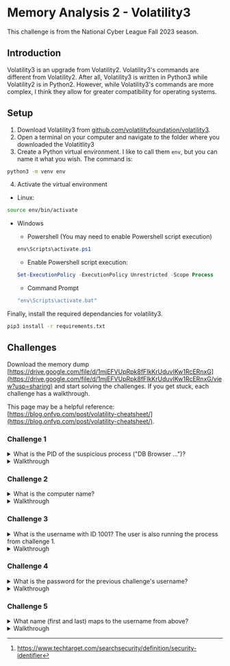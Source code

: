 # Memory Analysis 2 - Volatility3
This challenge is from the National Cyber League Fall 2023 season.
## Introduction
Volatility3 is an upgrade from Volatility2. Volatility3's commands are different from Volatility2. After all, Volatility3 is written in Python3 while Volatility2 is in Python2. However, while Volatility3's commands are more complex, I think they allow for greater compatibility for operating systems.

## Setup
1. Download Volatility3 from [github.com/volatilityfoundation/volatility3](https://github.com/volatilityfoundation/volatility3).
2. Open a terminal on your computer and navigate to the folder where you downloaded the Volatitlity3
3. Create a Python virtual environment. I like to call them `env`, but you can name it what you wish. The command is:
```bash
python3 -m venv env
```
4. Activate the virtual environment
- Linux:

```bash
source env/bin/activate
```
    
- Windows
  - Powershell (You may need to enable Powershell script execution)

  ```powershell
  env\Scripts\activate.ps1
  ```
  - Enable Powershell script execution:

  ```powershell
  Set-ExecutionPolicy -ExecutionPolicy Unrestricted -Scope Process
  ```

  - Command Prompt

  ```cmd
  "env\Scripts\activate.bat"
  ```

Finally, install the required dependancies for volatility3.

```bash
pip3 install -r requirements.txt
```

## Challenges
Download the memory dump [https://drive.google.com/file/d/1mjEFVUpRpk8fFIkKrUduvIKw1RcERnxG](https://drive.google.com/file/d/1mjEFVUpRpk8fFIkKrUduvIKw1RcERnxG/view?usp=sharing) and start solving the challenges. If you get stuck, each challenge has a walkthrough.

This page may be a helpful reference: [https://blog.onfvp.com/post/volatility-cheatsheet/](https://blog.onfvp.com/post/volatility-cheatsheet/).


### Challenge 1
<details>
<summary>What is the PID of the suspicious process ("DB Browser ...")?</summary>
3768
</details>
<details>
<summary>Walkthrough</summary>
Looking at the reference, run the command that lists the running processes in the memory dump.

```bash
python3 vol.py -f memdump.mem windows.psscan
```
</details>

### Challenge 2
<details>
<summary>What is the computer name?</summary>
DESKTOP-OT97GG3
</details>
<details>
<summary>Walkthrough</summary>
This challenge has two parts. The first one is finding how to read the registry. The second is finding the key that stores the computer name.

The reference has a command for getting a specific key from the registry. 
```bash
python3 vol.py -f memdump.mem windows.registry.printkey ‑‑key “”
```

What registry key holds the computer name? A Google search shows it is ```CurrentControlSet\Control\ComputerName```. However, searching for that registry key has no results. What about going back to the root, `CurrentControlSet`? What does that result in? It seems `CurrentControlSet` has a link to `ControlSet001`. So, replace `CurrentControlSet` with `ControlSet001`. You get `ControlSet001\Control\ComputerName`. Searching the memory dump for the key results in having to go another level deeper, either `ComputerName` or `ActiveComputerName`. Both will get you the answer. 
</details>

### Challenge 3
<details>
<summary>What is the username with ID 1001? The user is also running the process from challenge 1.</summary>
liber8hacker
</details>
<details>
<summary>Walkthrough</summary>
Looking at the reference, there is not a command that hints at how to get users. The challenge mentions the user is also running the process from challenge 1. Maybe that is important?

Yes, it is! You could dump the [SIDs](https://learn.microsoft.com/en-us/windows-server/identity/ad-ds/manage/understand-security-identifiers) (a unique value that is used to identify any security entity that the Windows operating system can authenticateate). [^1]

[^1]: https://www.techtarget.com/searchsecurity/definition/security-identifier

```bash
python3 vol.py -f memdump.mem windows.psscan
```
</details>

### Challenge 4
<details>
<summary>What is the password for the previous challenge's username?</summary>
avatar2
</details>
<details>
<summary>Walkthrough</summary>
Passwords are stored in the regisry. The regisry is made of three files called "hives." There is a command that dumps the password hashes for all the users. Note: you need to have installed the required dependancies for volatility3 for this command to work.

```bash
python3 vol.py -f memdump.mem windows.hashdump.Hashdump
```

You will get the password hashes for the users on the system. The LM password hashes are disabled. We can see this by the LM hash for the user in the previous question is ```aad3b435b51404eeaad3b435b51404ee```. Therefore, we have to crack the NT hash. Let's use `hashcat` to crack it. Note: refer to the hash cracking lessons in the `cryptography` module for more examples.

```bash
hashcat -m 1000 -a 0 214a7d83f1c36a5f7071137d7c6e5ae6 /usr/share/wordlists/rockyou.txt
```

- `-m 1000` - cracking NT hashes
- `-a 0` - using a wordlist
- `214a7d83f1c36a5f7071137d7c6e5ae6` - the NT hash from Volatility
- `/usr/share/wordlists/rockyou.txt` - the location of rockyou.txt

The password will be in the output. If you don't see it, append `--show` to the end of the command. 
</details>

### Challenge 5
<details>
<summary>What name (first and last) maps to the username from above?</summary>
tom hess
</details>
<details>
<summary>Walkthrough</summary>
Refer to the cheatsheet for a command to list the files.

```bash
python3 vol.py -f memdump.mem windows.filescan
```

It returns a lot of files. Let's filter the output with `grep` for files on the `Desktop`.

```bash
python3 vol.py -f memdump.mem windows.filescan | grep "Desktop"
```

There is a file on the Desktop called `black_book.db`. Let's extract it. Note the address on the left of the output from the command above. I will use `0xe0003f5a9d00` as the address. You also need to make a folder called `memory_dump` for Volatility3 to put the file into.

```bash
python3 vol.py -f memdump.mem -o memory_dump windows.dumpfiles.DumpFiles --virtaddr 0xe0003f5a9d00
```

What is the file type of the dumped file?

```bash
file memory_dump/<file_name>
```

Both of them seem to be SQLite3 files. Let's try both

```bash
sqlite3 *.dat
SQLite version 3.44.0 2023-11-01 11:23:50
Enter ".help" for usage hints.
sqlite> .tables
Error: database disk image is malformed
sqlite> .exit
```

The file ending in `.dat` is not a valid sqlite3 database. Let's try the other one.

```bash
SQLite version 3.44.0 2023-11-01 11:23:50
Enter ".help" for usage hints.
sqlite> .tables
aliases  book
```

This one has tables in it. Using SQL we can get the flag.

```sqlite3
sqlite> select * from aliases;
1|grace
2|wasp
3|ace
4|torpedo
5|diablo
6|liber8
7|alpha
8|cloud
9|indie
10|nobody
sqlite> select * from book;
1|robert|sturm
2|laura|replogle
3|delmar|couch
4|troy|enriquez
5|leslie|mullis
6|tom|hess
7|steve|scott
8|gloria|hampton
9|barbara|walters
10|johanna|weiland
```

Using both the `aliases` and `book` tables, we can see the `liber8` user is at index `6`, and the first and last name at index `6` is `tom hess`. 
</details>